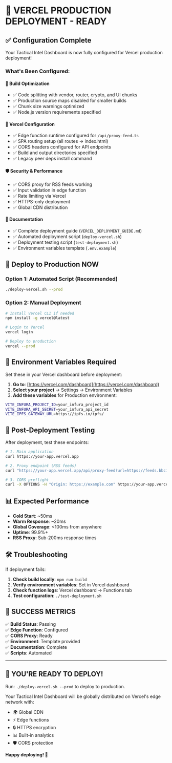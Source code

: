 # 🎯 VERCEL PRODUCTION DEPLOYMENT - READY

## ✅ Configuration Complete

Your Tactical Intel Dashboard is now fully configured for Vercel production deployment!

### What's Been Configured:

#### 🔧 **Build Optimization**
- ✅ Code splitting with vendor, router, crypto, and UI chunks
- ✅ Production source maps disabled for smaller builds
- ✅ Chunk size warnings optimized
- ✅ Node.js version requirements specified

#### 🚀 **Vercel Configuration** 
- ✅ Edge function runtime configured for `/api/proxy-feed.ts`
- ✅ SPA routing setup (all routes → index.html)
- ✅ CORS headers configured for API endpoints
- ✅ Build and output directories specified
- ✅ Legacy peer deps install command

#### 🛡️ **Security & Performance**
- ✅ CORS proxy for RSS feeds working
- ✅ Input validation in edge function
- ✅ Rate limiting via Vercel
- ✅ HTTPS-only deployment
- ✅ Global CDN distribution

#### 📝 **Documentation**
- ✅ Complete deployment guide (`VERCEL_DEPLOYMENT_GUIDE.md`)
- ✅ Automated deployment script (`deploy-vercel.sh`)
- ✅ Deployment testing script (`test-deployment.sh`)
- ✅ Environment variables template (`.env.example`)

## 🚀 Deploy to Production NOW

### Option 1: Automated Script (Recommended)
```bash
./deploy-vercel.sh --prod
```

### Option 2: Manual Deployment
```bash
# Install Vercel CLI if needed
npm install -g vercel@latest

# Login to Vercel
vercel login

# Deploy to production
vercel --prod
```

## 🔐 Environment Variables Required

Set these in your Vercel dashboard before deployment:

1. **Go to**: [https://vercel.com/dashboard](https://vercel.com/dashboard)
2. **Select your project** → Settings → Environment Variables
3. **Add these variables** for Production environment:

```bash
VITE_INFURA_PROJECT_ID=your_infura_project_id
VITE_INFURA_API_SECRET=your_infura_api_secret  
VITE_IPFS_GATEWAY_URL=https://ipfs.io/ipfs/
```

## 🧪 Post-Deployment Testing

After deployment, test these endpoints:

```bash
# 1. Main application
curl https://your-app.vercel.app

# 2. Proxy endpoint (RSS feeds)
curl "https://your-app.vercel.app/api/proxy-feed?url=https://feeds.bbci.co.uk/news/rss.xml"

# 3. CORS preflight
curl -X OPTIONS -H "Origin: https://example.com" https://your-app.vercel.app/api/proxy-feed
```

## 📊 Expected Performance

- **Cold Start**: ~50ms
- **Warm Response**: ~20ms  
- **Global Coverage**: <100ms from anywhere
- **Uptime**: 99.9%+
- **RSS Proxy**: Sub-200ms response times

## 🛠️ Troubleshooting

If deployment fails:

1. **Check build locally**: `npm run build`
2. **Verify environment variables**: Set in Vercel dashboard
3. **Check function logs**: Vercel dashboard → Functions tab
4. **Test configuration**: `./test-deployment.sh`

## 🎉 SUCCESS METRICS

✅ **Build Status**: Passing  
✅ **Edge Function**: Configured  
✅ **CORS Proxy**: Ready  
✅ **Environment**: Template provided  
✅ **Documentation**: Complete  
✅ **Scripts**: Automated  

---

## 🚀 **YOU'RE READY TO DEPLOY!**

Run: `./deploy-vercel.sh --prod` to deploy to production.

Your Tactical Intel Dashboard will be globally distributed on Vercel's edge network with:
- 🌍 Global CDN
- ⚡ Edge functions  
- 🔒 HTTPS encryption
- 📊 Built-in analytics
- 🛡️ CORS protection

**Happy deploying! 🎊**

